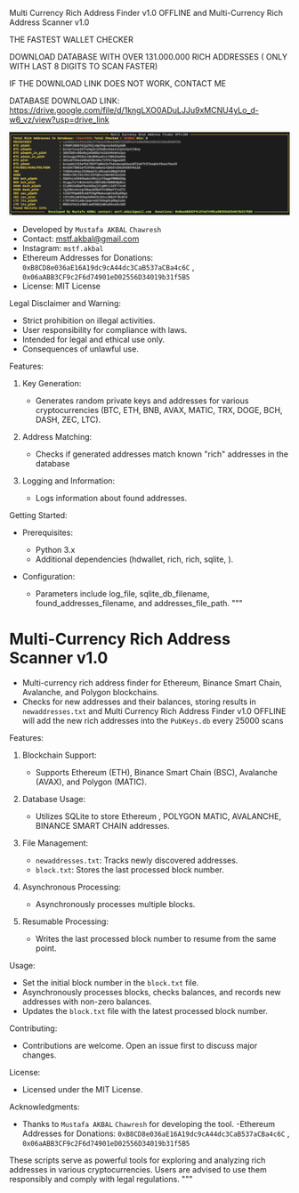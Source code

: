  Multi Currency Rich Address Finder v1.0 OFFLINE  and  Multi-Currency Rich Address Scanner v1.0 

 
THE FASTEST WALLET CHECKER


DOWNLOAD DATABASE WITH OVER 131.000.000 RICH ADDRESSES ( ONLY WITH LAST 8 DIGITS TO SCAN FASTER)

IF THE DOWNLOAD LINK DOES NOT WORK, CONTACT ME

DATABASE DOWNLOAD LINK: https://drive.google.com/file/d/1kngLXO0ADuLJJu9xMCNU4yLo_d-w6_vz/view?usp=drive_link

![Alt text](https://github.com/chawresh/Multi-Currency-Rich-Address-Finder-v1.0/blob/6f61c830be6b94bdb5bc2467f08e4b56bf2b7cc4/screenshot.png)


- Developed by `Mustafa AKBAL` `Chawresh`
- Contact: mstf.akbal@gmail.com
- Instagram: `mstf.akbal`
- Ethereum Addresses for Donations: `0xB8CD8e036aE16A19dc9cA44dc3CaB537aCBa4c6C`  ,  `0x06aABB3CF9c2F6d74901eD02556D34019b31f5B5`
- License: MIT License

Legal Disclaimer and Warning:
- Strict prohibition on illegal activities.
- User responsibility for compliance with laws.
- Intended for legal and ethical use only.
- Consequences of unlawful use.

Features:
1. Key Generation:
   - Generates random private keys and addresses for various cryptocurrencies (BTC, ETH, BNB, AVAX, MATIC, TRX, DOGE, BCH, DASH, ZEC, LTC).
   
2. Address Matching:
   - Checks if generated addresses match known "rich" addresses in the database

3. Logging and Information:
   - Logs information about found addresses.

Getting Started:
- Prerequisites:
  - Python 3.x
  - Additional dependencies (hdwallet, rich, rich, sqlite, ).


- Configuration:
  - Parameters include log_file, sqlite_db_filename, found_addresses_filename, and addresses_file_path.
"""

# Multi-Currency Rich Address Scanner v1.0


- Multi-currency rich address finder for Ethereum, Binance Smart Chain, Avalanche, and Polygon blockchains.
- Checks for new addresses and their balances, storing results in `newaddresses.txt` and  Multi Currency Rich Address Finder v1.0 OFFLINE will add the new rich addresses into the `PubKeys.db` every 25000 scans

Features:
1. Blockchain Support:
   - Supports Ethereum (ETH), Binance Smart Chain (BSC), Avalanche (AVAX), and Polygon (MATIC).

2. Database Usage:
   - Utilizes SQLite to store Ethereum , POLYGON MATIC, AVALANCHE, BINANCE SMART CHAIN addresses.

3. File Management:
   - `newaddresses.txt`: Tracks newly discovered addresses.
   - `block.txt`: Stores the last processed block number.

4. Asynchronous Processing:
   - Asynchronously processes multiple blocks.

5. Resumable Processing:
   - Writes the last processed block number to resume from the same point.

Usage:
- Set the initial block number in the `block.txt` file.
- Asynchronously processes blocks, checks balances, and records new addresses with non-zero balances.
- Updates the `block.txt` file with the latest processed block number.

Contributing:
- Contributions are welcome. Open an issue first to discuss major changes.

License:
- Licensed under the MIT License.

Acknowledgments:
- Thanks to `Mustafa AKBAL` `Chawresh` for developing the tool.
-Ethereum Addresses for Donations: `0xB8CD8e036aE16A19dc9cA44dc3CaB537aCBa4c6C`  ,  `0x06aABB3CF9c2F6d74901eD02556D34019b31f5B5`

These scripts serve as powerful tools for exploring and analyzing rich addresses in various cryptocurrencies. Users are advised to use them responsibly and comply with legal regulations.
"""
